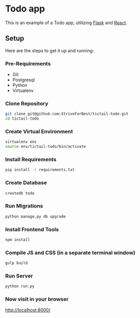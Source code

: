 # Todo app

This is an example of a Todo app, utilizing [Flask](http://flask.pocoo.org/) and [React](https://facebook.github.io/react/).

## Setup

Here are the steps to get it up and running:

### Pre-Requirements

* Git
* Postgresql
* Python
* Virtualenv

### Clone Repository

```sh
git clone git@github.com:StriveForBest/tictail-todo.git
cd tictail-todo
```

### Create Virtual Environment

```sh
virtualenv env
source env/tictail-todo/bin/activate
```

### Install Requirements

```sh
pip install -r requirements.txt
```

### Create Database

```sh
createdb todo
```

### Run Migrations

```sh
python manage.py db upgrade
```

### Install Frontend Tools

```sh
npm install
```

### Compile JS and CSS (in a separate terminal window)

```sh
gulp build
```

### Run Server

```sh
python run.py
```

### Now visit in your browser

<http://localhost:8000/>
